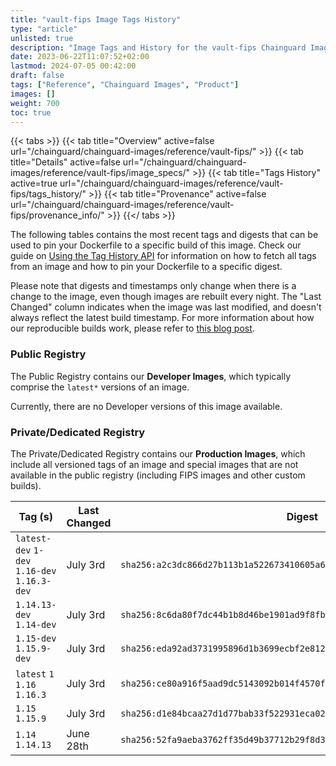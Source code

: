 ```yaml
---
title: "vault-fips Image Tags History"
type: "article"
unlisted: true
description: "Image Tags and History for the vault-fips Chainguard Image"
date: 2023-06-22T11:07:52+02:00
lastmod: 2024-07-05 00:42:00
draft: false
tags: ["Reference", "Chainguard Images", "Product"]
images: []
weight: 700
toc: true
---
```


{{< tabs >}}
{{< tab title="Overview" active=false url="/chainguard/chainguard-images/reference/vault-fips/" >}}
{{< tab title="Details" active=false url="/chainguard/chainguard-images/reference/vault-fips/image_specs/" >}}
{{< tab title="Tags History" active=true url="/chainguard/chainguard-images/reference/vault-fips/tags_history/" >}}
{{< tab title="Provenance" active=false url="/chainguard/chainguard-images/reference/vault-fips/provenance_info/" >}}
{{</ tabs >}}

The following tables contains the most recent tags and digests that can be used to pin your Dockerfile to a specific build of this image. Check our guide on [Using the Tag History API](/chainguard/chainguard-images/using-the-tag-history-api/) for information on how to fetch all tags from an image and how to pin your Dockerfile to a specific digest.

Please note that digests and timestamps only change when there is a change to the image, even though images are rebuilt every night. The "Last Changed" column indicates when the image was last modified, and doesn't always reflect the latest build timestamp. For more information about how our reproducible builds work, please refer to [this blog post](https://www.chainguard.dev/unchained/reproducing-chainguards-reproducible-image-builds).

### Public Registry
The Public Registry contains our **Developer Images**, which typically comprise the `latest*` versions of an image.

Currently, there are no Developer versions of this image available.

### Private/Dedicated Registry
The Private/Dedicated Registry contains our **Production Images**, which include all versioned tags of an image and special images that are not available in the public registry (including FIPS images and other custom builds).

| Tag (s)                                       | Last Changed | Digest                                                                    |
|-----------------------------------------------|--------------|---------------------------------------------------------------------------|
|  `latest-dev` `1-dev` `1.16-dev` `1.16.3-dev` | July 3rd     | `sha256:a2c3dc866d27b113b1a522673410605a6295da863f6a4085de09c43cf1b2651f` |
|  `1.14.13-dev` `1.14-dev`                     | July 3rd     | `sha256:8c6da80f7dc44b1b8d46be1901ad9f8fb53ea83ca10208ce5fa9da22558e0548` |
|  `1.15-dev` `1.15.9-dev`                      | July 3rd     | `sha256:eda92ad3731995896d1b3699ecbf2e812497e05528b7f12d7db340543cfef82c` |
|  `latest` `1` `1.16` `1.16.3`                 | July 3rd     | `sha256:ce80a916f5aad9dc5143092b014f4570fc559e8f3df712af5b8a9470bc7f8c70` |
|  `1.15` `1.15.9`                              | July 3rd     | `sha256:d1e84bcaa27d1d77bab33f522931eca02ac944c541f01d47ce7fb007dfa0c789` |
|  `1.14` `1.14.13`                             | June 28th    | `sha256:52fa9aeba3762ff35d49b37712b29f8d3a8ef41bf34ebb8e53c934ef542235ac` |

